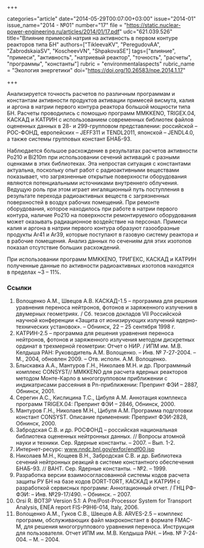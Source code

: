 +++

categories="article"
date="2014-05-29T00:07:00+03:00"
issue="2014-01"
issue_name="2014 - №01"
number="17"
file = "https://static.nuclear-power-engineering.ru/articles/2014/01/17.pdf"
udc="621.039.526"
title="Влияние примесей натрия на активность в первом контуре реакторов типа БН"
authors=["TikleevaKV", "PeregudovAA", "ZabrodskaiaSV", "KoscheevVN", "ShpakovaSE"]
tags=["влияние", "примеси", "активность", "натриевый реактор", "точность", "расчеты", "программы", "константы"]
rubric = "environmentalaspects"
rubric_name = "Экология энергетики"
doi="https://doi.org/10.26583/npe.2014.1.17"

+++

Анализируется точность расчетов по различным программам и константам активности продуктов активации примесей висмута, калия и аргона в натрии первого контура реактора большой мощности типа БН. Расчеты проводились с помощью программ MMKKENO, TRIGEX.04, КАСКАД и КАТРИН с использованием современных библиотек файлов оцененных данных в 28- и 299-групповом представлении: российской – РОС-ФОНД, европейских – JEFF311 и TENDL2011, японской – JENDL4.0, а также системы групповых констант БНАБ-93.

Наблюдается большое расхождение в результатах расчетов активности Po210 и Bi210m при использовании сечений активаций с разными оценками в этих библиотеках. Эта непростая ситуация с константами актуальна, поскольку опыт работ с радиоактивными веществами показывает, что загрязненные открытые поверхности оборудования являются потенциальными источниками внутреннего облучения. Ведущую роль при этом играет ингаляционный путь поступления в результате перехода радиоактивных веществ с загрязненных поверхностей в воздух рабочих помещений. При ремонте оборудования, которое находилось при работе в натрии первого контура, наличие Ро210 на поверхности ремонтируемого оборудования может оказывать радиационное воздействие на персонал. Примеси калия и аргона в натрии первого контура образуют газообразные продукты Ar41 и Ar39, которые поступают в газовую систему реактора и в рабочие помещения. Анализ данных по сечениям для этих изотопов показал отсутствие больших расхождений.

При использовании программ MMKKENO, ТРИГЕКС, КАСКАД и КАТРИН полученные данные по активности радиоактивных изотопов находятся в пределах ~3 – 11%.

### Ссылки

1. Волощенко А.М., Швецов А.В. КАСКАД-1.5 – программа для решения уравнения переноса нейтронов, фотонов и заряженного излучения в двумерных геометриях. / Сб. тезисов докладов VII Российской научной конференции «Защита от ионизирующих излучений ядерно-технических установок». – Обнинск, 22 – 25 сентября 1998 г.
2. КАТРИН-2.5 – программа для решения уравнения переноса нейтронов, фотонов и заряженного излучения методом дискретных ординат в трехмерной геометрии: Отчет о НИР. / ИПМ им. М.В. Келдыша РАН: Руководитель А.М. Волощенко. – Инв. № 7-27-2004. – М., 2004, обновлен 2009. – Отв. исполн. А.М. Волощенко.
3. Блыскавка А.А., Мантуров Г.Н., Николаев М.Н. и др. Программный комплекс CONSYST// MMKKENO для расчета ядерных реакторов методом Монте-Карло в многогрупповом приближении с индикатрисами рассеяния в Рn-приближении: Препринт ФЭИ – 2887, Обнинск, 2001.
4. Серегин А.С., Кислицина Т.С., Цибуля А.М. Аннотация комплекса программ TRIGEX.04: Препринт ФЭИ – 2846, Обнинск, 2000.
5. Мантуров Г.Н., Николаев М.Н., Цибуля А.М. Программа подготовки констант CONSYST. Описание применения: Препринт ФЭИ-2828, Обнинск, 2000.
6. Забродская С.В. и др. РОСФОНД – российская национальная библиотека оцененных нейтронных данных. // Вопросы атомной науки и техники. Сер. Ядерные константы. – 2007. – Вып. 1-2.
7. Интернет-ресурс: www.nndc.bnl.gov/exfor/endf00.jsp
8. Николаев М.Н., Кощеев В.Н., Забродская С.В. и др. Библиотека сечений нейтронных реакций в системе константного обеспечения БНАБ-93. // ВАНТ. Сер. Ядерные константы. – №2. – 1999.
9. Разработка версии взаимосогласованной системы кодов расчета защиты РУ БН на базе кодов DORT-TORT, КАСКАД и КАТРИН с разработкой сервисных программ: Аннотационный отчет. / ГНЦ РФ-ФЭИ: – Инв. №29-17/490. – Обнинск. – 2007.
10. Orsi R. BOT3P Version 5.1: A Pre/Post-Processor System for Transport Analysis, ENEA report FIS-P9H6-014, Italy, 2006.
11. Волощенко А.М., Гуков С.В., Швецов А.В. ARVES-2.5 – комплекс программ, обслуживающих файл макроконстант в формате FMAC-M, для решения многогруппового уравнения переноса. Инструкция для пользователя. Отчет ИПМ им. М.В. Келдыша РАН. – Инв. № 7-24-004. – М. – 2004.